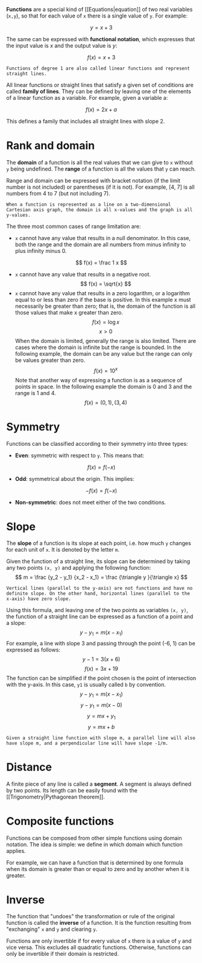 
**Functions** are a special kind of [[Equations|equation]] of two real variables (`x,y`), so that for each value of `x` there is a single value of `y`. For example:

$$ y = x + 3 $$

The same can be expressed with **functional notation**, which expresses that the input value is $x$ and the output value is $y$:

$$ f(x) = x + 3 $$

```
Functions of degree 1 are also called linear functions and represent straight lines.
```

All linear functions or straight lines that satisfy a given set of conditions are called **family of lines**. They can be defined by leaving one of the elements of a linear function as a variable. For example, given a variable a: 

$$ f(x) = 2x + a $$

This defines a family that includes all straight lines with slope 2.


# Rank and domain

The **domain** of a function is all the real values that we can give to `x` without `y` being undefined. The **range** of a function is all the values that `y` can reach. 

Range and domain can be expressed with bracket notation (if the limit number is not included) or parentheses (if it is not). For example, [4, 7] is all numbers from 4 to 7 (but not including 7).

```
When a function is represented as a line on a two-dimensional Cartesian axis graph, the domain is all x-values and the graph is all y-values.
```

The three most common cases of range limitation are:

- `x` cannot have any value that results in a null denominator. In this case, both the range and the domain are all numbers from minus infinity to plus infinity minus 0.

$$ f(x) = \frac 1 x $$
- `x` cannot have any value that results in a negative root.
$$ f(x) = \sqrt{x} $$
- `x` cannot have any value that results in a zero logarithm, or a logarithm equal to or less than zero if the base is positive. In this example x must necessarily be greater than zero; that is, the domain of the function is all those values that make x greater than zero. 
$$ f(x) = \log x $$
$$ x > 0 $$
When the domain is limited, generally the range is also limited. There are cases where the domain is infinite but the range is bounded. In the following example, the domain can be any value but the range can only be values greater than zero.
$$ f(x) = 10^x $$
Note that another way of expressing a function is as a sequence of points in space. In the following example the domain is 0 and 3 and the range is 1 and 4.
$$ f(x) = (0, 1), (3, 4) $$

# Symmetry

Functions can be classified according to their symmetry into three types:

- **Even**: symmetric with respect to `y`. This means that:

$$ f(x) = f(-x) $$

- **Odd**: symmetrical about the origin. This implies:

$$ -f(x) = f(-x) $$

- **Non-symmetric**: does not meet either of the two conditions.


# Slope

The **slope** of a function is its slope at each point, i.e. how much `y` changes for each unit of `x`. It is denoted by the letter `m`.

Given the function of a straight line, its slope can be determined by taking any two points `(x, y)` and applying the following function:
$$ m = \frac {y_2 - y_1} {x_2 - x_1} = \frac {\triangle y }{\triangle x} $$

```
Vertical lines (parallel to the y-axis) are not functions and have no definite slope. On the other hand, horizontal lines (parallel to the x-axis) have zero slope.
```

Using this formula, and leaving one of the two points as variables `(x, y)`, the function of a straight line can be expressed as a function of a point and a slope:
$$ y - y_1 = m (x - x_1) $$
For example, a line with slope 3 and passing through the point (-6, 1) can be expressed as follows:
$$ y - 1 = 3 (x + 6) $$
$$ f(x) = 3x + 19 $$
The function can be simplified if the point chosen is the point of intersection with the y-axis. In this case, `y1` is usually called `b` by convention.
$$ y - y_1 = m (x - x_1) $$
$$ y - y_1 = m (x - 0) $$
$$ y = m x + y_1 $$
$$ y = m x + b $$

```
Given a straight line function with slope m, a parallel line will also have slope m, and a perpendicular line will have slope -1/m.
```


# Distance

A finite piece of any line is called a **segment**. A segment is always defined by two points. Its length can be easily found with the [[Trigonometry|Pythagorean theorem]].


# Composite functions

Functions can be composed from other simple functions using domain notation. The idea is simple: we define in which domain which function applies.

For example, we can have a function that is determined by one formula when its domain is greater than or equal to zero and by another when it is greater.


# Inverse

The function that "undoes" the transformation or rule of the original function is called the **inverse** of a function. It is the function resulting from "exchanging" `x` and `y` and clearing `y`. 

Functions are only invertible if for every value of `x` there is a value of `y` and vice versa. This excludes all quadratic functions. Otherwise, functions can only be invertible if their domain is restricted.